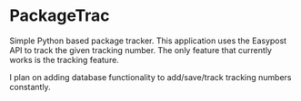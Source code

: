 # PackageTrac
Simple Python based package tracker.
This application uses the Easypost API to track the given tracking number.
The only feature that currently works is the tracking feature. 

I plan on adding database functionality to add/save/track tracking numbers constantly. 
